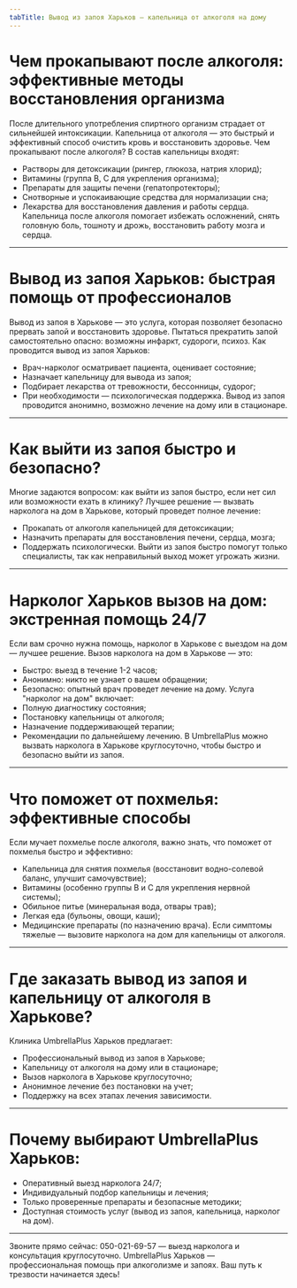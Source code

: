 ```yaml
---
tabTitle: Вывод из запоя Харьков – капельница от алкоголя на дому
---
```


# Чем прокапывают после алкоголя: эффективные методы восстановления организма

После длительного употребления спиртного организм страдает от сильнейшей интоксикации. Капельница от алкоголя — это быстрый и эффективный способ очистить кровь и восстановить здоровье.
 Чем прокапывают после алкоголя?
 В состав капельницы входят:

* Растворы для детоксикации (рингер, глюкоза, натрия хлорид);
* Витамины (группа B, C для укрепления организма);
* Препараты для защиты печени (гепатопротекторы);
* Снотворные и успокаивающие средства для нормализации сна;
* Лекарства для восстановления давления и работы сердца.
   Капельница после алкоголя помогает избежать осложнений, снять головную боль, тошноту и дрожь, восстановить работу мозга и сердца.

***

# Вывод из запоя Харьков: быстрая помощь от профессионалов

Вывод из запоя в Харькове — это услуга, которая позволяет безопасно прервать запой и восстановить здоровье. Пытаться прекратить запой самостоятельно опасно: возможны инфаркт, судороги, психоз.
 Как проводится вывод из запоя Харьков:

* Врач-нарколог осматривает пациента, оценивает состояние;
* Назначает капельницу для вывода из запоя;
* Подбирает лекарства от тревожности, бессонницы, судорог;
* При необходимости — психологическая поддержка.
   Вывод из запоя проводится анонимно, возможно лечение на дому или в стационаре.

***

# Как выйти из запоя быстро и безопасно?

Многие задаются вопросом: как выйти из запоя быстро, если нет сил или возможности ехать в клинику?
 Лучшее решение — вызвать нарколога на дом в Харькове, который проведет полное лечение:

* Прокапать от алкоголя капельницей для детоксикации;
* Назначить препараты для восстановления печени, сердца, мозга;
* Поддержать психологически.
   Выйти из запоя быстро помогут только специалисты, так как неправильный выход может угрожать жизни.

***

# Нарколог Харьков вызов на дом: экстренная помощь 24/7

Если вам срочно нужна помощь, нарколог в Харькове с выездом на дом — лучшее решение.
 Вызов нарколога на дом в Харькове — это:

* Быстро: выезд в течение 1-2 часов;
* Анонимно: никто не узнает о вашем обращении;
* Безопасно: опытный врач проведет лечение на дому.
   Услуга "нарколог на дом" включает:
* Полную диагностику состояния;
* Постановку капельницы от алкоголя;
* Назначение поддерживающей терапии;
* Рекомендации по дальнейшему лечению.
   В UmbrellaPlus можно вызвать нарколога в Харькове круглосуточно, чтобы быстро и безопасно выйти из запоя.

***

# Что поможет от похмелья: эффективные способы

Если мучает похмелье после алкоголя, важно знать, что поможет от похмелья быстро и эффективно:

* Капельница для снятия похмелья (восстановит водно-солевой баланс, улучшит самочувствие);
* Витамины (особенно группы B и C для укрепления нервной системы);
* Обильное питье (минеральная вода, отвары трав);
* Легкая еда (бульоны, овощи, каши);
* Медицинские препараты (по назначению врача).
   Если симптомы тяжелые — вызовите нарколога на дом для капельницы от алкоголя.

***

# Где заказать вывод из запоя и капельницу от алкоголя в Харькове?

Клиника UmbrellaPlus Харьков предлагает:

* Профессиональный вывод из запоя в Харькове;
* Капельницу от алкоголя на дому или в стационаре;
* Вызов нарколога в Харькове круглосуточно;
* Анонимное лечение без постановки на учет;
* Поддержку на всех этапах лечения зависимости.

***

# Почему выбирают UmbrellaPlus Харьков:

* Оперативный выезд нарколога 24/7;
* Индивидуальный подбор капельницы и лечения;
* Только проверенные препараты и безопасные методики;
* Доступная стоимость услуг (вывод из запоя, капельница, нарколог на дом).

***

Звоните прямо сейчас: 050-021-69-57 — выезд нарколога и консультация круглосуточно.
 UmbrellaPlus Харьков — профессиональная помощь при алкоголизме и запоях. Ваш путь к трезвости начинается здесь!
